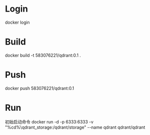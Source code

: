 # Login
docker login

# Build
docker build -t 583076221/qdrant:0.1 .

# Push
docker push 583076221/qdrant:0.1

# Run


初始启动命令
docker run -d -p 6333:6333 -v "%cd%\qdrant_storage:/qdrant/storage" --name qdrant qdrant/qdrant

